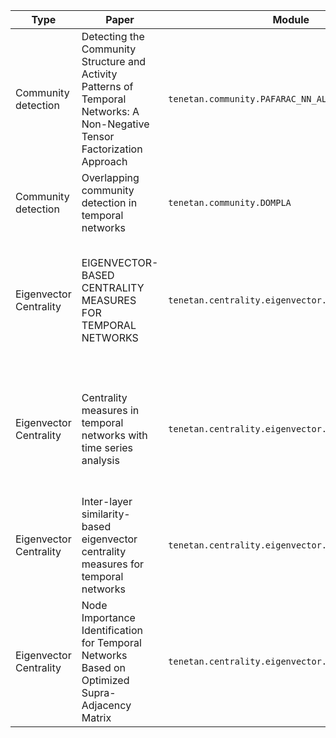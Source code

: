| Type                   | Paper                                                                                                                      | Module                                             | Authors                                                            | DOI                                             |
|------------------------|----------------------------------------------------------------------------------------------------------------------------|----------------------------------------------------|--------------------------------------------------------------------|-------------------------------------------------|
| Community detection    | Detecting the Community Structure and Activity Patterns of Temporal Networks: A Non-Negative Tensor Factorization Approach | `tenetan.community.PAFARAC_NN_ALS`                 | Laetita Gauvin, Andre Panisson, Ciro Cattuto                       | https://doi.org/10.1371/journal.pone.0086028    |
| Community detection    | Overlapping community detection in temporal networks                                                                       | `tenetan.community.DOMPLA`                         | Anupama Andagi, P. Suresh Varma                                    | https://doi.org/10.17485/ijst/2015/v8i31/70569, |
| Eigenvector Centrality | EIGENVECTOR-BASED CENTRALITY MEASURES FOR TEMPORAL NETWORKS                                                                | `tenetan.centrality.eigenvector.TaylorSupraMatrix` | Dane Taylor, Sean Myers, Aaron Clauset, Mason Porter, Peter Mucha  | https://doi.org/10.1137/16M1066142              |
| Eigenvector Centrality | Centrality measures in temporal networks with time series analysis                                                         | `tenetan.centrality.eigenvector.HuangSupraMatrix`  | Qiangjuan Huang, Chengli Zhao, Xue Zhang, Xioajie Wang, Dongyun Yi | https://doi.org/10.1209/0295-5075/118/36001     |
| Eigenvector Centrality | Inter-layer similarity-based eigenvector centrality measures for temporal networks                                         | `tenetan.centrality.eigenvector.YinSupraMatrix`    | Ran-ran Yin, Qiang Guo, Jian-Nan Yang, Jian-Guo Liu                | https://doi.org/10.1016/j.physa.2018.08.018     |
| Eigenvector Centrality | Node Importance Identification for Temporal Networks Based on Optimized Supra-Adjacency Matrix                             | `tenetan.centrality.eigenvector.LiuSupraMatrix`    | Rui Liu, Sheng Zhang, Donghui Zhang, Xuefeng Zhang, Xioaling Bao   | https://doi.org/10.3390/e24101391               |


